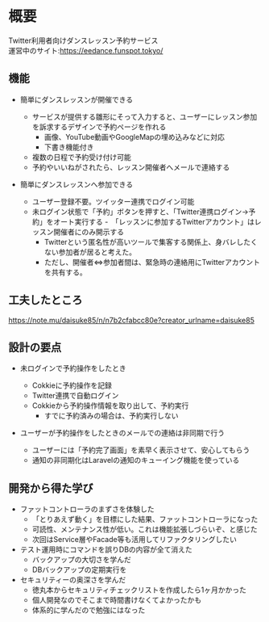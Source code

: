 # 概要
Twitter利用者向けダンスレッスン予約サービス<br/>
運営中のサイト:https://eedance.funspot.tokyo/

## 機能
- 簡単にダンスレッスンが開催できる
  - サービスが提供する雛形にそって入力すると、ユーザーにレッスン参加を訴求するデザインで予約ページを作れる
    - 画像、YouTube動画やGoogleMapの埋め込みなどに対応
    - 下書き機能付き
  - 複数の日程で予約受け付け可能
  - 予約やいいねがされたら、レッスン開催者へメールで連絡する 

- 簡単にダンスレッスンへ参加できる
  - ユーザー登録不要。ツイッター連携でログイン可能
  - 未ログイン状態で「予約」ボタンを押すと、「Twitter連携ログイン→予約」をオート実行する
  -　「レッスンに参加するTwitterアカウント」はレッスン開催者にのみ開示する
    - Twitterという匿名性が高いツールで集客する関係上、身バレしたくない参加者が居ると考えた。
    - ただし、開催者⇔参加者間は、緊急時の連絡用にTwitterアカウントを共有する。

## 工夫したところ
https://note.mu/daisuke85/n/n7b2cfabcc80e?creator_urlname=daisuke85

## 設計の要点
- 未ログインで予約操作をしたとき
  - Cokkieに予約操作を記録
  - Twitter連携で自動ログイン
  - Cokkieから予約操作情報を取り出して、予約実行
    - すでに予約済みの場合は、予約実行しない
 
- ユーザーが予約操作をしたときのメールでの連絡は非同期で行う
  - ユーザーには「予約完了画面」を素早く表示させて、安心してもらう
  - 通知の非同期化はLaravelの通知のキューイング機能を使っている

## 開発から得た学び

- ファットコントローラのまずさを体験した
  - 「とりあえず動く」を目標にした結果、ファットコントローラになった
  -  可読性、メンテナンス性が低い。これは機能拡張しづらいぞ、と感じた
  -  次回はService層やFacade等も活用してリファクタリングしたい
- テスト運用時にコマンドを誤りDBの内容が全て消えた
  - バックアップの大切さを学んだ
  - DBバックアップの定期実行を
- セキュリティーの奥深さを学んだ
  - 徳丸本からセキュリティチェックリストを作成したら1ヶ月かかった
  - 個人開発なのでそこまで時間書けなくてよかったかも
  - 体系的に学んだので勉強にはなった
